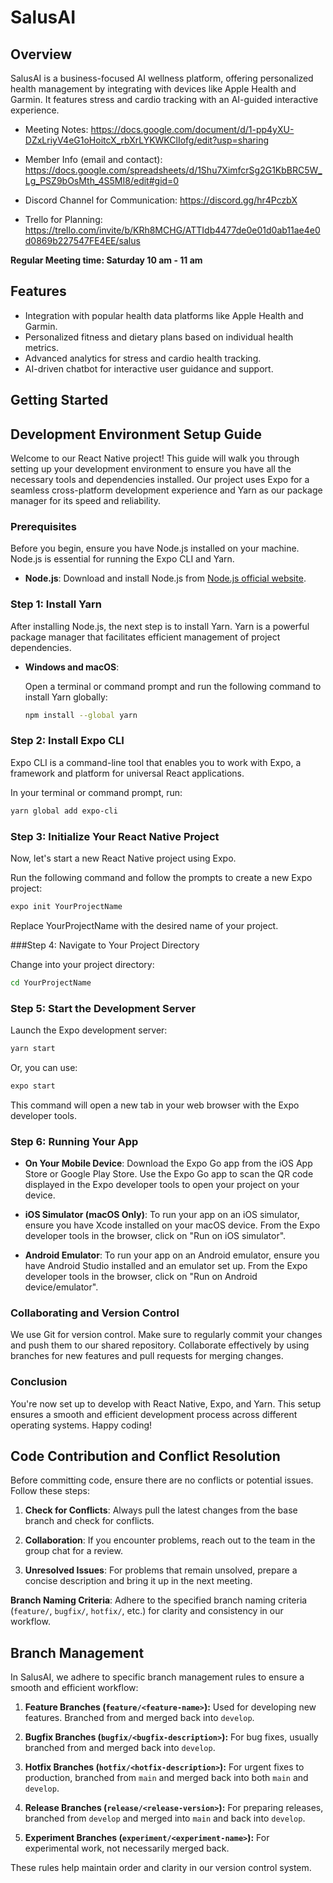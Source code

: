 # SalusAI

## Overview
SalusAI is a business-focused AI wellness platform, offering personalized health management by integrating with devices like Apple Health and Garmin. It features stress and cardio tracking with an AI-guided interactive experience.

- Meeting Notes: https://docs.google.com/document/d/1-pp4yXU-DZxLriyV4eG1oHoitcX_rbXrLYKWKClIofg/edit?usp=sharing

- Member Info (email and contact): https://docs.google.com/spreadsheets/d/1Shu7XimfcrSg2G1KbBRC5W_Lg_PSZ9bOsMth_4S5MI8/edit#gid=0

- Discord Channel for Communication: https://discord.gg/hr4PczbX

- Trello for Planning: https://trello.com/invite/b/KRh8MCHG/ATTIdb4477de0e01d0ab11ae4e0d0869b227547FE4EE/salus

**Regular Meeting time: Saturday 10 am - 11 am**

## Features
- Integration with popular health data platforms like Apple Health and Garmin.
- Personalized fitness and dietary plans based on individual health metrics.
- Advanced analytics for stress and cardio health tracking.
- AI-driven chatbot for interactive user guidance and support.

## Getting Started

## Development Environment Setup Guide

Welcome to our React Native project! This guide will walk you through setting up your development environment to ensure you have all the necessary tools and dependencies installed. Our project uses Expo for a seamless cross-platform development experience and Yarn as our package manager for its speed and reliability.

### Prerequisites

Before you begin, ensure you have Node.js installed on your machine. Node.js is essential for running the Expo CLI and Yarn.

- **Node.js**: Download and install Node.js from [Node.js official website](https://nodejs.org/).

### Step 1: Install Yarn

After installing Node.js, the next step is to install Yarn. Yarn is a powerful package manager that facilitates efficient management of project dependencies.

- **Windows and macOS**:

  Open a terminal or command prompt and run the following command to install Yarn globally:

  ```bash
  npm install --global yarn
  ```

### Step 2: Install Expo CLI
Expo CLI is a command-line tool that enables you to work with Expo, a framework and platform for universal React applications.

In your terminal or command prompt, run:

  ```bash
  yarn global add expo-cli
  ```

### Step 3: Initialize Your React Native Project
Now, let's start a new React Native project using Expo.

Run the following command and follow the prompts to create a new Expo project:

  ```bash
  expo init YourProjectName
  ```
Replace YourProjectName with the desired name of your project.

###Step 4: Navigate to Your Project Directory

Change into your project directory:

  ```bash
  cd YourProjectName
  ```

### Step 5: Start the Development Server
Launch the Expo development server:

  ```bash
  yarn start
  ```
Or, you can use:
  ```bash
  expo start
  ```

This command will open a new tab in your web browser with the Expo developer tools.

### Step 6: Running Your App

- **On Your Mobile Device**: Download the Expo Go app from the iOS App Store or Google Play Store. Use the Expo Go app to scan the QR code displayed in the Expo developer tools to open your project on your device.

- **iOS Simulator (macOS Only)**: To run your app on an iOS simulator, ensure you have Xcode installed on your macOS device. From the Expo developer tools in the browser, click on "Run on iOS simulator".

- **Android Emulator**: To run your app on an Android emulator, ensure you have Android Studio installed and an emulator set up. From the Expo developer tools in the browser, click on "Run on Android device/emulator".

### Collaborating and Version Control
We use Git for version control. Make sure to regularly commit your changes and push them to our shared repository. Collaborate effectively by using branches for new features and pull requests for merging changes.

### Conclusion
You're now set up to develop with React Native, Expo, and Yarn. This setup ensures a smooth and efficient development process across different operating systems. Happy coding!


## Code Contribution and Conflict Resolution

Before committing code, ensure there are no conflicts or potential issues. Follow these steps:

1. **Check for Conflicts**: Always pull the latest changes from the base branch and check for conflicts.

2. **Collaboration**: If you encounter problems, reach out to the team in the group chat for a review.

3. **Unresolved Issues**: For problems that remain unsolved, prepare a concise description and bring it up in the next meeting.

**Branch Naming Criteria**: Adhere to the specified branch naming criteria (`feature/`, `bugfix/`, `hotfix/`, etc.) for clarity and consistency in our workflow.

## Branch Management

In SalusAI, we adhere to specific branch management rules to ensure a smooth and efficient workflow:

1. **Feature Branches (`feature/<feature-name>`):** Used for developing new features. Branched from and merged back into `develop`.

2. **Bugfix Branches (`bugfix/<bugfix-description>`):** For bug fixes, usually branched from and merged back into `develop`.

3. **Hotfix Branches (`hotfix/<hotfix-description>`):** For urgent fixes to production, branched from `main` and merged back into both `main` and `develop`.

4. **Release Branches (`release/<release-version>`):** For preparing releases, branched from `develop` and merged into `main` and back into `develop`.

5. **Experiment Branches (`experiment/<experiment-name>`):** For experimental work, not necessarily merged back.

These rules help maintain order and clarity in our version control system.
